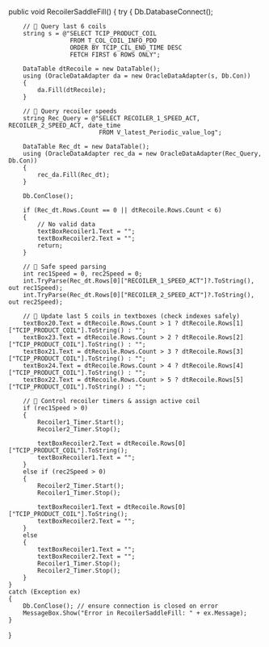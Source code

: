 public void RecoilerSaddleFill()
{
    try
    {
        Db.DatabaseConnect();

        // 🔹 Query last 6 coils
        string s = @"SELECT TCIP_PRODUCT_COIL 
                     FROM T_COL_COIL_INFO_PDO 
                     ORDER BY TCIP_CIL_END_TIME DESC 
                     FETCH FIRST 6 ROWS ONLY";

        DataTable dtRecoile = new DataTable();
        using (OracleDataAdapter da = new OracleDataAdapter(s, Db.Con))
        {
            da.Fill(dtRecoile);
        }

        // 🔹 Query recoiler speeds
        string Rec_Query = @"SELECT RECOILER_1_SPEED_ACT, RECOILER_2_SPEED_ACT, date_time 
                             FROM V_latest_Periodic_value_log";

        DataTable Rec_dt = new DataTable();
        using (OracleDataAdapter rec_da = new OracleDataAdapter(Rec_Query, Db.Con))
        {
            rec_da.Fill(Rec_dt);
        }

        Db.ConClose();

        if (Rec_dt.Rows.Count == 0 || dtRecoile.Rows.Count < 6)
        {
            // No valid data
            textBoxRecoiler1.Text = "";
            textBoxRecoiler2.Text = "";
            return;
        }

        // 🔹 Safe speed parsing
        int rec1Speed = 0, rec2Speed = 0;
        int.TryParse(Rec_dt.Rows[0]["RECOILER_1_SPEED_ACT"]?.ToString(), out rec1Speed);
        int.TryParse(Rec_dt.Rows[0]["RECOILER_2_SPEED_ACT"]?.ToString(), out rec2Speed);

        // 🔹 Update last 5 coils in textboxes (check indexes safely)
        textBox20.Text = dtRecoile.Rows.Count > 1 ? dtRecoile.Rows[1]["TCIP_PRODUCT_COIL"].ToString() : "";
        textBox23.Text = dtRecoile.Rows.Count > 2 ? dtRecoile.Rows[2]["TCIP_PRODUCT_COIL"].ToString() : "";
        textBox21.Text = dtRecoile.Rows.Count > 3 ? dtRecoile.Rows[3]["TCIP_PRODUCT_COIL"].ToString() : "";
        textBox24.Text = dtRecoile.Rows.Count > 4 ? dtRecoile.Rows[4]["TCIP_PRODUCT_COIL"].ToString() : "";
        textBox22.Text = dtRecoile.Rows.Count > 5 ? dtRecoile.Rows[5]["TCIP_PRODUCT_COIL"].ToString() : "";

        // 🔹 Control recoiler timers & assign active coil
        if (rec1Speed > 0)
        {
            Recoiler1_Timer.Start();
            Recoiler2_Timer.Stop();

            textBoxRecoiler2.Text = dtRecoile.Rows[0]["TCIP_PRODUCT_COIL"].ToString();
            textBoxRecoiler1.Text = "";
        }
        else if (rec2Speed > 0)
        {
            Recoiler2_Timer.Start();
            Recoiler1_Timer.Stop();

            textBoxRecoiler1.Text = dtRecoile.Rows[0]["TCIP_PRODUCT_COIL"].ToString();
            textBoxRecoiler2.Text = "";
        }
        else
        {
            textBoxRecoiler1.Text = "";
            textBoxRecoiler2.Text = "";
            Recoiler1_Timer.Stop();
            Recoiler2_Timer.Stop();
        }
    }
    catch (Exception ex)
    {
        Db.ConClose(); // ensure connection is closed on error
        MessageBox.Show("Error in RecoilerSaddleFill: " + ex.Message);
    }
}